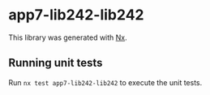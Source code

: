 # app7-lib242-lib242

This library was generated with [Nx](https://nx.dev).

## Running unit tests

Run `nx test app7-lib242-lib242` to execute the unit tests.
